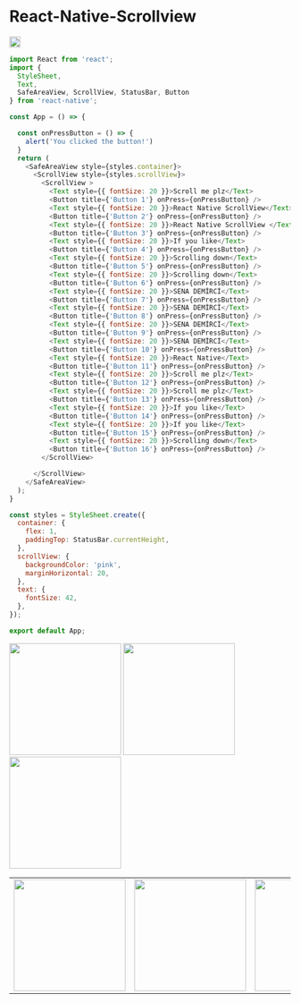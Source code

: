 # React-Native-Scrollview



<img src="https://github.com/demircisena/React-Native-Scrollview/blob/main/scrollview%20props.png" width="20px">


```javascript
import React from 'react';
import {
  StyleSheet,
  Text,
  SafeAreaView, ScrollView, StatusBar, Button
} from 'react-native';

const App = () => {

  const onPressButton = () => {
    alert('You clicked the button!')
  }
  return (
    <SafeAreaView style={styles.container}>
      <ScrollView style={styles.scrollView}>
        <ScrollView >
          <Text style={{ fontSize: 20 }}>Scroll me plz</Text>
          <Button title={'Button 1'} onPress={onPressButton} />
          <Text style={{ fontSize: 20 }}>React Native ScrollView</Text>
          <Button title={'Button 2'} onPress={onPressButton} />
          <Text style={{ fontSize: 20 }}>React Native ScrollView </Text>
          <Button title={'Button 3'} onPress={onPressButton} />
          <Text style={{ fontSize: 20 }}>If you like</Text>
          <Button title={'Button 4'} onPress={onPressButton} />
          <Text style={{ fontSize: 20 }}>Scrolling down</Text>
          <Button title={'Button 5'} onPress={onPressButton} />
          <Text style={{ fontSize: 20 }}>Scrolling down</Text>
          <Button title={'Button 6'} onPress={onPressButton} />
          <Text style={{ fontSize: 20 }}>SENA DEMİRCİ</Text>
          <Button title={'Button 7'} onPress={onPressButton} />
          <Text style={{ fontSize: 20 }}>SENA DEMİRCİ</Text>
          <Button title={'Button 8'} onPress={onPressButton} />
          <Text style={{ fontSize: 20 }}>SENA DEMİRCİ</Text>
          <Button title={'Button 9'} onPress={onPressButton} />
          <Text style={{ fontSize: 20 }}>SENA DEMİRCİ</Text>
          <Button title={'Button 10'} onPress={onPressButton} />
          <Text style={{ fontSize: 20 }}>React Native</Text>
          <Button title={'Button 11'} onPress={onPressButton} />
          <Text style={{ fontSize: 20 }}>Scroll me plz</Text>
          <Button title={'Button 12'} onPress={onPressButton} />
          <Text style={{ fontSize: 20 }}>Scroll me plz</Text>
          <Button title={'Button 13'} onPress={onPressButton} />
          <Text style={{ fontSize: 20 }}>If you like</Text>
          <Button title={'Button 14'} onPress={onPressButton} />
          <Text style={{ fontSize: 20 }}>If you like</Text>
          <Button title={'Button 15'} onPress={onPressButton} />
          <Text style={{ fontSize: 20 }}>Scrolling down</Text>
          <Button title={'Button 16'} onPress={onPressButton} />
        </ScrollView>

      </ScrollView>
    </SafeAreaView>
  );
}

const styles = StyleSheet.create({
  container: {
    flex: 1,
    paddingTop: StatusBar.currentHeight,
  },
  scrollView: {
    backgroundColor: 'pink',
    marginHorizontal: 20,
  },
  text: {
    fontSize: 42,
  },
});

export default App;
```
<img src="https://github.com/demircisena/React-Native-Scrollview/blob/main/Screenshot_20221104-095813_AwesomeProject.jpg" width="200" heigth="100"  class="float-left">
<img src="https://github.com/demircisena/React-Native-Scrollview/blob/main/Screenshot_20221104-095821_AwesomeProject.jpg" width="200" heigth="100"  class="float-left">
<img src="https://github.com/demircisena/React-Native-Scrollview/blob/main/Screenshot_20221104-101516_AwesomeProject.jpg" width="200" heigth="100"  class="float-left">

<table class="image-table">
<tbody>
<tr>
<td>
<img src="https://github.com/demircisena/React-Native-Scrollview/blob/main/Screenshot_20221104-095813_AwesomeProject.jpg" width="200" heigth="100" >
</td>
<td>
<img src="https://github.com/demircisena/React-Native-Scrollview/blob/main/Screenshot_20221104-095821_AwesomeProject.jpg" width="200" heigth="100">
</td>
<td>
<img src="https://github.com/demircisena/React-Native-Scrollview/blob/main/Screenshot_20221104-101516_AwesomeProject.jpg" width="200" heigth="100">
</td>
</tr>
</tbody>
</table>
